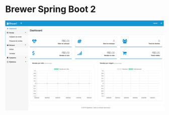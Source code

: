 # Brewer Spring Boot 2
![Alt text](src/main/resources/static/images/dashboard.png?raw=true "Dashboard")
